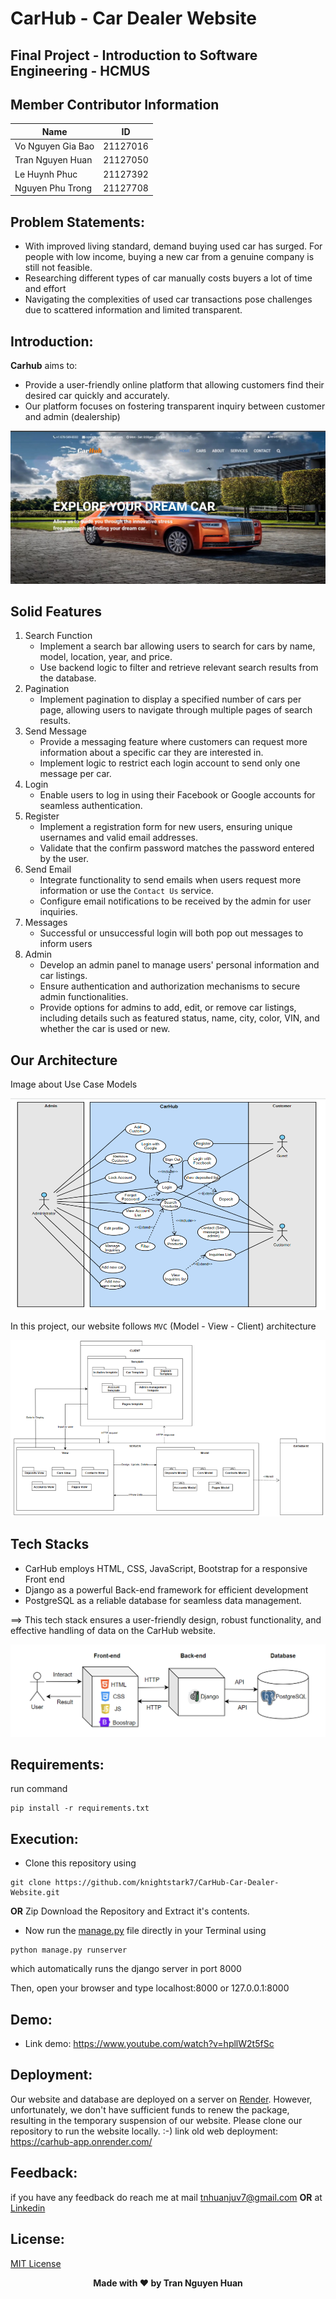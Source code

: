 # CarHub - Car Dealer Website

## Final Project - Introduction to Software Engineering - HCMUS

## Member Contributor Information
| Name              | ID       |
|-------------------|----------|
| Vo Nguyen Gia Bao  | 21127016 |
| Tran Nguyen Huan   | 21127050 |
| Le Huynh Phuc   | 21127392 |
| Nguyen Phu Trong   | 21127708 |

## Problem Statements:
- With improved living standard, demand buying used car has surged. For people with low income, buying a new car from a genuine company is still not feasible.
- Researching different types of car manually costs buyers a lot of time and effort
- Navigating the complexities of used car transactions pose challenges due to scattered information and limited transparent.

## Introduction:
**Carhub** aims to:
- Provide a user-friendly online platform that allowing customers find their desired car quickly and accurately.
- Our platform focuses on fostering transparent inquiry between customer and admin (dealership)
<p align="center">
  <img src="https://github.com/knightstark7/CarHub-Car-Dealer-Website/blob/main/images/home_page.jpg" >
</p>

## Solid Features
1. Search Function
    - Implement a search bar allowing users to search for cars by name, model, location, year, and price.
    - Use backend logic to filter and retrieve relevant search results from the database.
2. Pagination
    - Implement pagination to display a specified number of cars per page, allowing users to navigate through multiple pages of search results.
3. Send Message
    - Provide a messaging feature where customers can request more information about a specific car they are interested in.
    - Implement logic to restrict each login account to send only one message per car.
4. Login
    - Enable users to log in using their Facebook or Google accounts for seamless authentication.
5. Register
    - Implement a registration form for new users, ensuring unique usernames and valid email addresses.
    - Validate that the confirm password matches the password entered by the user.
6. Send Email
    - Integrate functionality to send emails when users request more information or use the `Contact Us` service.
    - Configure email notifications to be received by the admin for user inquiries.
7. Messages
    - Successful or unsuccessful login will both pop out messages to inform users
8. Admin
    - Develop an admin panel to manage users' personal information and car listings.
    - Ensure authentication and authorization mechanisms to secure admin functionalities.
    - Provide options for admins to add, edit, or remove car listings, including details such as featured status, name, city, color, VIN, and whether the car is used or new.


## Our Architecture
Image about Use Case Models
<p align="center">
  <img src="https://github.com/knightstark7/CarHub-Car-Dealer-Website/blob/main/images/use_case_model.png" >
</p>

In this project, our website follows `MVC` (Model - View - Client) architecture
<p align="center">
  <img src="https://github.com/knightstark7/CarHub-Car-Dealer-Website/blob/main/images/MVT-architecture.png" >
</p>

## Tech Stacks
- CarHub employs HTML, CSS, JavaScript, Bootstrap for a responsive Front end 
- Django as a powerful Back-end framework for efficient development
- PostgreSQL as a reliable database for seamless data management. 

==> This tech stack ensures a user-friendly design, robust functionality, and effective handling of data on the CarHub website.
<p align="center">
  <img src="https://github.com/knightstark7/CarHub-Car-Dealer-Website/blob/main/images/tech_stack.png" >
</p>

## Requirements:

run command 

```
pip install -r requirements.txt
```

## Execution:
-	Clone this repository using
```
git clone https://github.com/knightstark7/CarHub-Car-Dealer-Website.git
```
**OR**
Zip Download the Repository and Extract it's contents.
-	Now run the [manage.py](https://github.com/knightstark7/CarHub-Car-Dealer-Website/blob/main/manage.py) file directly in your Terminal using
```
python manage.py runserver 
```
which automatically runs the django server in port 8000

Then, open your browser and type localhost:8000 or 127.0.0.1:8000

## Demo:
- Link demo: https://www.youtube.com/watch?v=hpllW2t5fSc

## Deployment:
Our website and database are deployed on a server on [Render](https://render.com/). However, unfortunately, we don't have sufficient funds to renew the package, resulting in the temporary suspension of our website. Please clone our repository to run the website locally. :-)
link old web deployment: https://carhub-app.onrender.com/

## Feedback:

if you have any feedback do reach me at mail tnhuanjuv7@gmail.com **OR** at [Linkedin](https://www.linkedin.com/in/nguyenhuan-tran/)

## License:

[MIT License](License)


<p align='center'><b>Made with ❤ by Tran Nguyen Huan</b></p>
